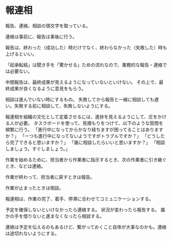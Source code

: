 # 報連相

報告、連絡、相談の頭文字を取っている。

連絡は事前に、報告は事後に行う。

報告は、終わった（成功した）時だけでなく、終わらなかった（失敗した）時も上げるといい。

「起承転結」は聞き手を「驚かせる」ための流れなので、業務的な報告・連絡では必要ない。

中間報告は、最終成果が見えるようになっていないといけない。
その上で、最終成果が良くなるように意見をもらう。

相談は進んでいない時にするもの。
失敗してから報告と一緒に相談しても遅い。失敗する前に相談して、失敗しないようにする。

報連相を組織の文化として定着させるには、進捗を見えるようにして、圧をかける人が必要。
タスクボードを使って、見積もりをつけて、以下のような質問を頻繁に行う。
「進行中になってからかなり経ちますが困ってることはありますか？」
「一つも進行中になってないようですがトラブルですか？」
「どうしたら完了できると思いますか？」
「誰に相談したらいいと思いますか？」
「相談しましょう。すぐしましょう。」

作業を始めるために、担当者から作業者に指示するとき、次の作業者に引き継ぐとき、などは連絡。

作業が終わって、担当者に戻すときは報告。

作業が止まったときは相談。

報連相は、作業の完了、着手、停滞に合わせてコミュニケーションする。

予定を確保しないといけなかったら連絡する。
状況が変わったら報告する。
誰かの手を借りないと進まなくなったら相談する。

連絡は予定を伝えるのもあるけど、繋がっておくこと自体が大事なのかも。連絡は途切れないようにする。
